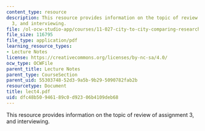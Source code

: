 ```yaml
---
content_type: resource
description: This resource provides information on the topic of review of assignment
  3, and interviewing.
file: /ol-ocw-studio-app/courses/11-027-city-to-city-comparing-researching-and-writing-about-cities-spring-2006/dfc48b50946189c0d92306b4109deb68_lect4.pdf
file_size: 116795
file_type: application/pdf
learning_resource_types:
- Lecture Notes
license: https://creativecommons.org/licenses/by-nc-sa/4.0/
ocw_type: OCWFile
parent_title: Lecture Notes
parent_type: CourseSection
parent_uid: 55303748-52d3-9a5b-9b29-5090782fab2b
resourcetype: Document
title: lect4.pdf
uid: dfc48b50-9461-89c0-d923-06b4109deb68
---
```

This resource provides information on the topic of review of assignment 3, and interviewing.